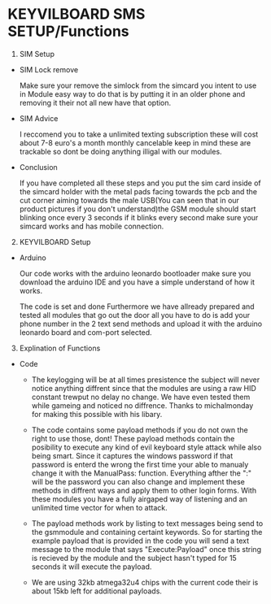 # KEYVILBOARD SMS SETUP/Functions

1. SIM Setup

* SIM Lock remove

     Make sure your remove the simlock from the simcard you intent to use in Module easy way to do that is by putting it in an older           phone     and removing it their not all new have that option.
  
* SIM Advice
  
     I reccomend you to take a unlimited texting subscription these will cost about 7-8 euro's a month monthly cancelable keep in mind         these are trackable so dont be doing anything illigal with our modules.
  
* Conclusion
  
    If you have completed all these steps and you put the sim card inside of the simcard holder with the metal pads facing towards the pcb     and the cut corner aiming towards the male USB(You can seen that in our product pictures if you don't understand)the GSM module           should start blinking once every 3 seconds if it blinks every second make sure your simcard works and has mobile connection.

2. KEYVILBOARD Setup

* Arduino
     
     Our code works with the arduino leonardo bootloader make sure you download the arduino IDE and you have a simple understand of how it works.
      
     The code is set and done Furthermore we have allready prepared and tested all modules that go out the door all you have to do is add your phone number in the 2 text send methods and upload it with the arduino leonardo board and com-port selected.

3. Explination of Functions

* Code
     
     * The keylogging will be at all times presistence the subject will never notice anything diffrent since that the modules are using a raw HID constant trewput no delay no change. We have even tested them while gameing and noticed no diffrence. Thanks to michalmonday for making this possible with his libary.
     
     * The code contains some payload methods if you do not own the right to use those, dont! These payload methods contain the posibility to execute any kind of evil keyboard style attack while also being smart. Since it captures the windows password if that password is enterd the wrong the first time your able to manualy change it with the ManualPass: function. Everything afther the ":" will be the password you can also change and implement these methods in diffrent ways and apply them to other login forms. With these modules you have a fully airgaped way of listening and an unlimited time vector for when to attack. 
     
     
     * The payload methods work by listing to text messages being send to the gsmmodule and containing certaint keywords. So for starting the example payload that is provided in the code you will send a text message to the module that says "Execute:Payload" once this string is recieved by the module and the subject hasn't typed for 15 seconds it will execute the payload. 
     
     * We are using 32kb atmega32u4 chips with the current code their is about 15kb left for additional payloads.
 
 
     
     
     
     
